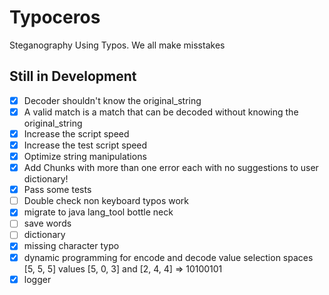 # Typoceros

Steganography Using Typos. We all make misstakes

## Still in Development

- [X] Decoder shouldn't know the original_string
- [X] A valid match is a match that can be decoded without knowing the original_string
- [X] Increase the script speed
- [X] Increase the test script speed
- [X] Optimize string manipulations
- [X] Add Chunks with more than one error each with no suggestions to user dictionary!
- [X] Pass some tests
- [ ] Double check non keyboard typos work
- [X] migrate to java lang_tool bottle neck
- [ ] save words
- [ ] dictionary
- [X] missing character typo
- [X] dynamic programming for encode and decode value selection spaces [5, 5, 5] values [5, 0, 3] and [2, 4, 4] => 10100101
- [X] logger
